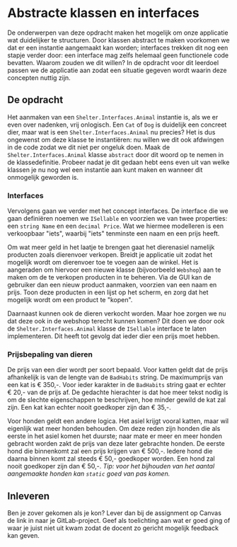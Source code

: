 # Abstracte klassen en interfaces

De onderwerpen van deze opdracht maken het mogelijk om onze applicatie wat
duidelijker te structuren. Door klassen abstract te maken voorkomen we dat er
een instantie aangemaakt kan worden; interfaces trekken dit nog een stapje
verder door: een interface mag zelfs helemaal geen functionele code bevatten.
Waarom zouden we dit willen? In de opdracht voor dit leerdoel passen we de
applicatie aan zodat een situatie gegeven wordt waarin deze concepten nuttig
zijn.

## De opdracht

Het aanmaken van een `Shelter.Interfaces.Animal` instantie is, als we er even over nadenken, vrij
onlogisch. Een `Cat` of `Dog` is duidelijk een concreet dier, maar wat is een
`Shelter.Interfaces.Animal` nu precies? Het is dus ongewenst om deze klasse te instantiëren: nu
willen we dit ook afdwingen in de code zodat we dit niet per ongeluk doen. Maak
de `Shelter.Interfaces.Animal` klasse `abstract` door dit woord op te nemen in de klassedefinitie.
Probeer nadat je dit gedaan hebt eens even uit van welke klassen je nu nog wel
een instantie aan kunt maken en wanneer dit onmogelijk geworden is.

### Interfaces

Vervolgens gaan we verder met het concept interfaces. De interface die we gaan
definiëren noemen we `ISellable` en voorzien we van twee properties: een
`string Name` en een `decimal Price`. Wat we hiermee modelleren is een
verkoopbaar "iets", waarbij "iets" tenminste een naam en een prijs heeft.

Om wat meer geld in het laatje te brengen gaat het dierenasiel namelijk
producten zoals dierenvoer verkopen. Breidt je applicatie uit zodat het
mogelijk wordt om dierenvoer toe te voegen aan de winkel. Het is aangeraden om
hiervoor een nieuwe klasse (bijvoorbeeld `Webshop`) aan te maken om de te
verkopen producten in te beheren. Via de GUI kan de gebruiker dan een nieuw
product aanmaken, voorzien van een naam en prijs. Toon deze producten in een
lijst op het scherm, en zorg dat het mogelijk wordt om een product te "kopen".

Daarnaast kunnen ook de dieren verkocht worden. Maar hoe zorgen we nu dat deze
ook in de webshop terecht kunnen komen? Dit doen we door ook de `Shelter.Interfaces.Animal` klasse
de `ISellable` interface te laten implementeren. Dit heeft tot gevolg dat ieder
dier een prijs moet hebben.

### Prijsbepaling van dieren

De prijs van een dier wordt per soort bepaald. Voor katten geldt dat de prijs
afhankelijk is van de lengte van de `BadHabits` string. De maximumprijs van een
kat is € 350,-. Voor ieder karakter in de `BadHabits` string gaat er echter €
20,- van de prijs af. De gedachte hierachter is dat hoe meer tekst nodig is om
de slechte eigenschappen te beschrijven, hoe minder gewild de kat zal zijn.
Een kat kan echter nooit goedkoper zijn dan € 35,-.

Voor honden geldt een andere logica. Het asiel krijgt vooral katten, maar wil
eigenlijk wat meer honden behouden. Om deze reden zijn honden die als eerste in
het asiel komen het duurste; naar mate er meer en meer honden gebracht worden
zakt de prijs van deze later gebrachte honden. De eerste hond die binnenkomt
zal een prijs krijgen van € 500,-. Iedere hond die daarna binnen komt zal
steeds € 50,- goedkoper worden. Een hond zal nooit goedkoper zijn dan € 50,-.
*Tip: voor het bijhouden van het aantal aangemaakte honden kan `static` goed
van pas komen.*

## Inleveren

Ben je zover gekomen als je kon? Lever dan bij de assignment op Canvas de link
in naar je GitLab-project. Geef als toelichting aan wat er goed ging of waar je
juist niet uit kwam zodat de docent zo gericht mogelijk feedback kan geven.

